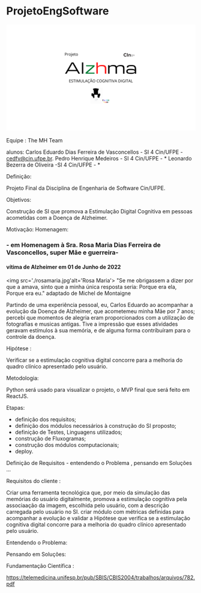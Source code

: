 # ProjetoEngSoftware
<img src='./AlzhmaBg.png'>

Equipe :
The MH Team

alunos: 
Carlos Eduardo Dias Ferreira de Vasconcellos - SI 4 Cin/UFPE - cedfv@cin.ufpe.br.
Pedro Henrique Medeiros  - SI 4 Cin/UFPE - *
Leonardo Bezerra de Oliveira -SI 4 Cin/UFPE - *


Definição:

Projeto Final da Disciplina de Engenharia de Software Cin/UFPE.

Objetivos:

Construção de SI que promova a Estimulação Digital Cognitiva em pessoas acometidas com a Doença de Alzheimer.

Motivação:
 Homenagem:
 <h3> - em Homenagem à Sra. Rosa Maria Dias Ferreira de Vasconcellos, super Mãe e guerreira-</h3>
 <h4> vítima de Alzheimer em 01 de Junho de 2022</h4>
 
 <img src='./rosamaria.jpg'alt='Rosa Maria'>
 "Se me obrigassem a dizer por que a amava, sinto que a minha única resposta seria: Porque era ela, Porque era eu."
 adaptado de Michel de Montaigne

Partindo de uma experiência pessoal, eu, Carlos Eduardo ao acompanhar a evolução da Doença de Alzheimer, que acometemeu minha Mãe por 7 anos;
percebi que momentos de alegria eram proporcionados com a utilização de fotografias e musicas antigas.
Tive a impressão que esses atividades geravam estímulos à sua memória, e de alguma forma contríbuíram para o controle da doença.

Hipótese : 

Verificar se a estimulação cognitiva digital concorre para a melhoria do quadro clínico apresentado pelo usuário.

Metodologia:

Python será usado para visualizar o projeto, o MVP final que será feito em ReactJS.

Etapas:

- definição dos requisitos;
- definição dos módulos necessários à construção do SI proposto;
- definição de Testes, Linguagens utilizados;
- construção de Fluxogramas;
- construção dos módulos computacionais;
- deploy.

Definição de Requisitos - entendendo o Problema , pensando em Soluções ...

Requisitos do cliente :

Criar uma ferramenta tecnológica que, por meio da simulação das memórias do usuário digitalmente, promova a estimulação cognitiva pela associaação da imagem, escolhida pelo usuário, com a descrição carregada pelo usuário no SI.
criar módulo com métricas definidas para acompanhar a evolução e validar a Hipótese que verifica se a estimulação cognitiva digital concorre para a melhoria do quadro clínico apresentado pelo usuário.

Entendendo o Problema:

Pensando em Soluções:

Fundamentação Científica :


https://telemedicina.unifesp.br/pub/SBIS/CBIS2004/trabalhos/arquivos/782.pdf



